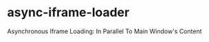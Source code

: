 async-iframe-loader
===================

Asynchronous Iframe Loading: In Parallel To Main Window's Content